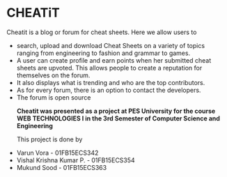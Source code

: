 # CHEATiT
Cheatit is a blog or forum for cheat sheets. Here we allow users to
<ul>
<li>search, upload and download Cheat Sheets on a variety of topics ranging from engineering to fashion and grammar to games.</li>
<li>A user can create profile and earn points when her submitted cheat sheets are upvoted. This allows people to create a reputation for themselves on the forum.</li>
<li>It also displays what is trending and who are the top contributors.</li>
<li>As for every forum, there is an option to contact the developers.</li>
<li>The forum is open source</li>

<b>Cheatit was presented as a project at PES University for the course WEB TECHNOLOGIES I in the 3rd Semester of Computer Science and Engineering</b>

This project is done by
<li>Varun Vora - 01FB15ECS342</li>
<li>Vishal Krishna Kumar P. - 01FB15ECS354</li>
<li>Mukund Sood - 01FB15ECS363</li>
